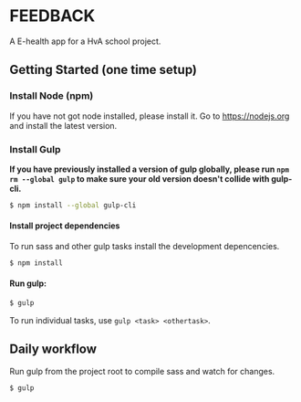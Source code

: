 # FEEDBACK
A E-health app for a HvA school project.

## Getting Started (one time setup)

### Install Node (npm)

If you have not got node installed, please install it. Go to https://nodejs.org and install the latest version.

### Install Gulp

__If you have previously installed a version of gulp globally, please run `npm rm --global gulp`
to make sure your old version doesn't collide with gulp-cli.__

```sh
$ npm install --global gulp-cli
```


#### Install project dependencies
To run sass and other gulp tasks install the development depencencies.

```sh
$ npm install
```

#### Run gulp:

```sh
$ gulp
```

To run individual tasks, use `gulp <task> <othertask>`.


## Daily workflow

Run gulp from the project root to compile sass and watch for changes.
```sh
$ gulp
```
